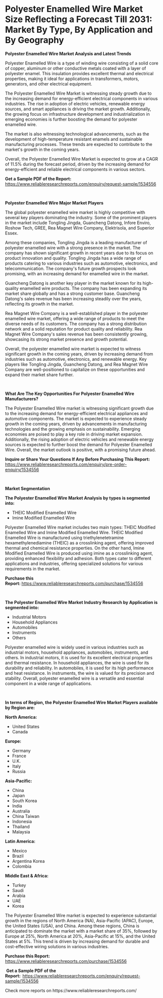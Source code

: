 <p><h1>Polyester Enamelled Wire Market Size Reflecting a Forecast Till 2031: Market By Type, By Application and By Geography</h1></p><p><strong>Polyester Enamelled Wire Market Analysis and Latest Trends</strong></p>
<p><p>Polyester Enamelled Wire is a type of winding wire consisting of a solid core of copper, aluminum or other conductive metals coated with a layer of polyester enamel. This insulation provides excellent thermal and electrical properties, making it ideal for applications in transformers, motors, generators, and other electrical equipment.</p><p>The Polyester Enamelled Wire Market is witnessing steady growth due to the increasing demand for energy-efficient electrical components in various industries. The rise in adoption of electric vehicles, renewable energy sources, and smart appliances is driving the market growth. Additionally, the growing focus on infrastructure development and industrialization in emerging economies is further boosting the demand for polyester enamelled wire.</p><p>The market is also witnessing technological advancements, such as the development of high-temperature resistant enamels and sustainable manufacturing processes. These trends are expected to contribute to the market's growth in the coming years.</p><p>Overall, the Polyester Enamelled Wire Market is expected to grow at a CAGR of 11.5% during the forecast period, driven by the increasing demand for energy-efficient and reliable electrical components in various sectors.</p></p>
<p><strong>Get a Sample PDF of the Report:&nbsp;</strong> <a href="https://www.reliableresearchreports.com/enquiry/request-sample/1534556">https://www.reliableresearchreports.com/enquiry/request-sample/1534556</a></p>
<p>&nbsp;</p>
<p><strong>Polyester Enamelled Wire Major Market Players</strong></p>
<p><p>The global polyester enamelled wire market is highly competitive with several key players dominating the industry. Some of the prominent players in the market include Tongling Jingda, Guancheng Datong, Infore Enviro, Roshow Tech, GREE, Rea Magnet Wire Company, Elektrisola, and Superior Essex.</p><p>Among these companies, Tongling Jingda is a leading manufacturer of polyester enamelled wire with a strong presence in the market. The company has shown significant growth in recent years due to its focus on product innovation and quality. Tongling Jingda has a wide range of products catering to various industries such as automotive, electronics, and telecommunication. The company's future growth prospects look promising, with an increasing demand for enamelled wire in the market.</p><p>Guancheng Datong is another key player in the market known for its high-quality enamelled wire products. The company has been expanding its market share globally and has a strong customer base. Guancheng Datong's sales revenue has been increasing steadily over the years, reflecting its growth in the market.</p><p>Rea Magnet Wire Company is a well-established player in the polyester enamelled wire market, offering a wide range of products to meet the diverse needs of its customers. The company has a strong distribution network and a solid reputation for product quality and reliability. Rea Magnet Wire Company's sales revenue has been consistently growing, showcasing its strong market presence and growth potential.</p><p>Overall, the polyester enamelled wire market is expected to witness significant growth in the coming years, driven by increasing demand from industries such as automotive, electronics, and renewable energy. Key players like Tongling Jingda, Guancheng Datong, and Rea Magnet Wire Company are well-positioned to capitalize on these opportunities and expand their market share further.</p></p>
<p>&nbsp;</p>
<p><strong>What Are The Key Opportunities For Polyester Enamelled Wire Manufacturers?</strong></p>
<p><p>The Polyester Enamelled Wire market is witnessing significant growth due to the increasing demand for energy-efficient electrical appliances and automotive components. The market is expected to experience steady growth in the coming years, driven by advancements in manufacturing technologies and the growing emphasis on sustainability. Emerging economies are poised to play a key role in driving market expansion. Additionally, the rising adoption of electric vehicles and renewable energy sources is expected to further boost the demand for Polyester Enamelled Wire. Overall, the market outlook is positive, with a promising future ahead.</p></p>
<p><strong>Inquire or Share Your Questions If Any Before Purchasing This Report:</strong> <a href="https://www.reliableresearchreports.com/enquiry/pre-order-enquiry/1534556">https://www.reliableresearchreports.com/enquiry/pre-order-enquiry/1534556</a></p>
<p>&nbsp;</p>
<p><strong>Market Segmentation</strong></p>
<p><strong>The Polyester Enamelled Wire Market Analysis by types is segmented into:</strong></p>
<p><ul><li>THEIC Modified Enamelled Wire</li><li>Imine Modified Enamelled Wire</li></ul></p>
<p><p>Polyester Enamelled Wire market includes two main types: THEIC Modified Enamelled Wire and Imine Modified Enamelled Wire. THEIC Modified Enamelled Wire is manufactured using triethylenetetramine hexamethylenediamine (THEIC) as a crosslinking agent, offering improved thermal and chemical resistance properties. On the other hand, Imine Modified Enamelled Wire is produced using imine as a crosslinking agent, providing enhanced flexibility and adhesion. Both types cater to different applications and industries, offering specialized solutions for various requirements in the market.</p></p>
<p><strong>Purchase this Report:&nbsp;</strong><a href="https://www.reliableresearchreports.com/purchase/1534556">https://www.reliableresearchreports.com/purchase/1534556</a></p>
<p>&nbsp;</p>
<p><strong>The Polyester Enamelled Wire Market Industry Research by Application is segmented into:</strong></p>
<p><ul><li>Industrial Motors</li><li>Household Appliances</li><li>Automobiles</li><li>Instruments</li><li>Others</li></ul></p>
<p><p>Polyester enamelled wire is widely used in various industries such as industrial motors, household appliances, automobiles, instruments, and others. In industrial motors, it is used for its excellent electrical properties and thermal resistance. In household appliances, the wire is used for its durability and reliability. In automobiles, it is used for its high performance and heat resistance. In instruments, the wire is valued for its precision and stability. Overall, polyester enamelled wire is a versatile and essential component in a wide range of applications.</p></p>
<p>&nbsp;</p>
<p><strong>In terms of Region, the Polyester Enamelled Wire Market Players available by Region are:</strong></p>
<p>
    <p> <strong> North America: </strong>
        <ul>
            <li>United States</li>
            <li>Canada</li>
        </ul>
        </p> 
    <p> <strong> Europe: </strong>
        <ul>
            <li>Germany</li>
            <li>France</li>
            <li>U.K.</li>
            <li>Italy</li>
            <li>Russia</li>
        </ul>
        </p> 
    <p> <strong> Asia-Pacific: </strong>
        <ul>
            <li>China</li>
            <li>Japan</li>
            <li>South Korea</li>
            <li>India</li>
            <li>Australia</li>
            <li>China Taiwan</li>
            <li>Indonesia</li>
            <li>Thailand</li>
            <li>Malaysia</li>
        </ul>
        </p> 
    <p> <strong> Latin America: </strong>
        <ul>
            <li>Mexico</li>
            <li>Brazil</li>
            <li>Argentina Korea</li>
            <li>Colombia</li>
        </ul>
        </p> 
    <p> <strong> Middle East & Africa: </strong>
        <ul>
            <li>Turkey</li>
            <li>Saudi</li>
            <li>Arabia</li>
            <li>UAE</li>
            <li>Korea</li>
        </ul>
    </p>
    </p>
<p><p>The Polyester Enamelled Wire market is expected to experience substantial growth in the regions of North America (NA), Asia-Pacific (APAC), Europe, the United States (USA), and China. Among these regions, China is anticipated to dominate the market with a market share of 35%, followed by Europe at 25%, North America at 20%, Asia-Pacific at 15%, and the United States at 5%. This trend is driven by increasing demand for durable and cost-effective wiring solutions in various industries.</p></p>
<p><strong>Purchase this Report: </strong><a href="https://www.reliableresearchreports.com/purchase/1534556">https://www.reliableresearchreports.com/purchase/1534556</a></p>
<p>&nbsp;<strong>Get a Sample PDF of the Report:&nbsp;&nbsp;</strong><a href="https://www.reliableresearchreports.com/enquiry/request-sample/1534556">https://www.reliableresearchreports.com/enquiry/request-sample/1534556</a></p>
<p><strong></strong></p>
<p>Check more reports on https://www.reliableresearchreports.com/</p>